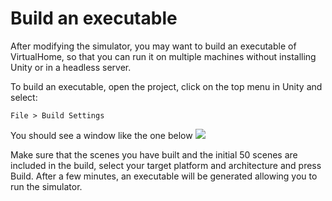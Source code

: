 # Build an executable
After modifying the simulator, you may want to build an executable of VirtualHome, so that you can run it on multiple machines without installing Unity or in a headless server.

To build an executable, open the project, click on the top menu in Unity and select:

```
File > Build Settings
```

You should see a window like the one below
![](assets/build_exec.png)

Make sure that the scenes you have built and the initial 50 scenes are included in the build, select your target platform and architecture and press Build. After a few minutes, an executable will be generated allowing you to run the simulator.